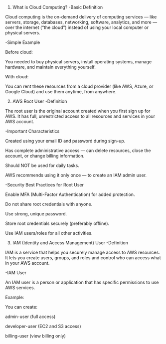 1. What is Cloud Computing?
-Basic Definition

Cloud computing is the on-demand delivery of computing services — like servers, storage, databases, networking, software, analytics, and more — over the internet (“the cloud”) instead of using your local computer or physical servers.

-Simple Example

Before cloud:

You needed to buy physical servers, install operating systems, manage hardware, and maintain everything yourself.

With cloud:

You can rent these resources from a cloud provider (like AWS, Azure, or Google Cloud) and use them anytime, from anywhere.

2. AWS Root User
-Definition

The root user is the original account created when you first sign up for AWS. It has full, unrestricted access to all resources and services in your AWS account.

-Important Characteristics

Created using your email ID and password during sign-up.

Has complete administrative access — can delete resources, close the account, or change billing information.

Should NOT be used for daily tasks.

AWS recommends using it only once — to create an IAM admin user.

-Security Best Practices for Root User

Enable MFA (Multi-Factor Authentication) for added protection.

Do not share root credentials with anyone.

Use strong, unique password.

Store root credentials securely (preferably offline).

Use IAM users/roles for all other activities.

3. IAM (Identity and Access Management) User
-Definition

IAM is a service that helps you securely manage access to AWS resources.
It lets you create users, groups, and roles and control who can access what in your AWS account.

-IAM User

An IAM user is a person or application that has specific permissions to use AWS services.

Example:

You can create:

admin-user (full access)

developer-user (EC2 and S3 access)

billing-user (view billing only)